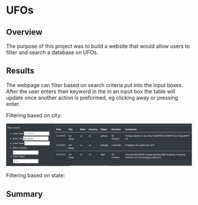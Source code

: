# UFOs

## Overview
The purpose of this project was to build a website that would allow users to filter and search a database on UFOs.

## Results

The webpage can filter based on search criteria put into the input boxes.  After the user enters their keyword in the in an input box the table will update once another action is preformed, eg clicking away or pressing enter. 

Filtering based on city:

![city](images/city.png)

Filtering based on state:


## Summary
